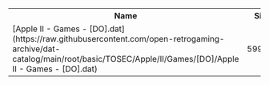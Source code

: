 <table>
<tr><th>Name</th><th>Size</th></tr>
<tr><td>
[Apple II - Games - [DO].dat](https://raw.githubusercontent.com/open-retrogaming-archive/dat-catalog/main/root/basic/TOSEC/Apple/II/Games/[DO]/Apple II - Games - [DO].dat)
</td><td>599804</td></tr>
</table>
